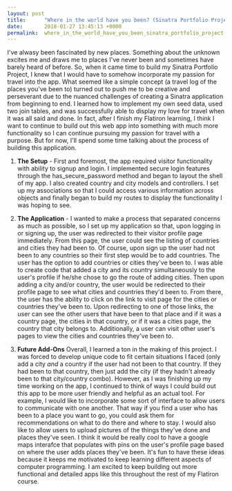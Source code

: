 ```yaml
---
layout: post
title:      "Where in the world have you been? (Sinatra Portfolio Project)"
date:       2018-01-27 13:45:13 +0000
permalink:  where_in_the_world_have_you_been_sinatra_portfolio_project
---
```



I've alwasy been fascinated by new places. Something about the unknown excites me and draws me to places I've never been and sometimes have barely heard of before. So, when it came time to build my Sinatra Portfolio Project, I knew that I would have to somehow incorporate my passion for travel into the app. What seemed like a simple concept (a travel log of the places you've been to) turned out to push me to be creative and perseverant due to the nuanced challenges of creating a Sinatra application from beginning to end. I learned how to implement my own seed data, used two join tables, and was successfully able to display my love for travel when it was all said and done. In fact, after I finish my Flatiron learning, I think I want to continue to build out this web app into something with much more functionality so I can continue pursuing my passion for travel with a purpose. But for now, I'll spend some time talking about the process of building this application.

1. **The  Setup** - First and foremost, the app required visitor functionality with ability to signup and login. I implemented secure login features through the has_secure_password method and began to layout the shell of my app. I also created country and city models and controllers. I set up my associations so that I could access various information across objects and finally began to build my routes to display the functionality I was hoping to see. 

2. **The Application** - I wanted to make a process that separated concerns as much as possible, so I set up my application so that, upon logging in or signing up, the user was redirected to their visitor profile page immediately. From this page, the user could see the listing of countries and cities they had been to. Of course, upon sign up the user had not been to any countries so their first step would be to add countries. The user has the option to add countries or cities they've been to. I was able to create code that added a city and its country simultaneously to the user's profile if he/she chose to go the route of adding cities. Then upon adding a city and/or country, the user would be redirected to their profile page to see what cities and countries they'd been to. From there, the user has the ability to click on the link to visit page for the cities or countries they've been to. Upon redirecting to one of those links, the user can see the other users that have been to that place and if it was a country page, the cities in that country, or if it was a cities page, the country that city belongs to. Additionally, a user can visit other user's pages to view the cities and countries they've been to.

3. **Future Add-Ons** Overall, I learned a ton in the making of this project. I was forced to develop unique code to fit certain situations I faced (only add a city *and* a country if the user had not been to that country. If they had been to that country, then just add the city (if they hadn't already been to that city/country combo). However, as I was finishing up my time working on the app, I continued to think of ways I could build out this app to be more user friendly and helpful as an actual tool. For example, I would like to incorporate some sort of interface to allow users to communicate with one another. That way if you find a user who has been to a place you want to go, you could ask them for recommendations on what to do there and where to stay. I would also like to allow users to upload pictures of the things they've done and places they've seen. I think it would be really cool to have a google maps interafce that populates with pins on the user's profile page based on where the user adds places they've been. It's fun to have these ideas because it keeps me motivated to keep learning different aspects of computer programming. I am excited to keep building out more functional and detailed apps like this throughout the rest of my Flatiron course.

